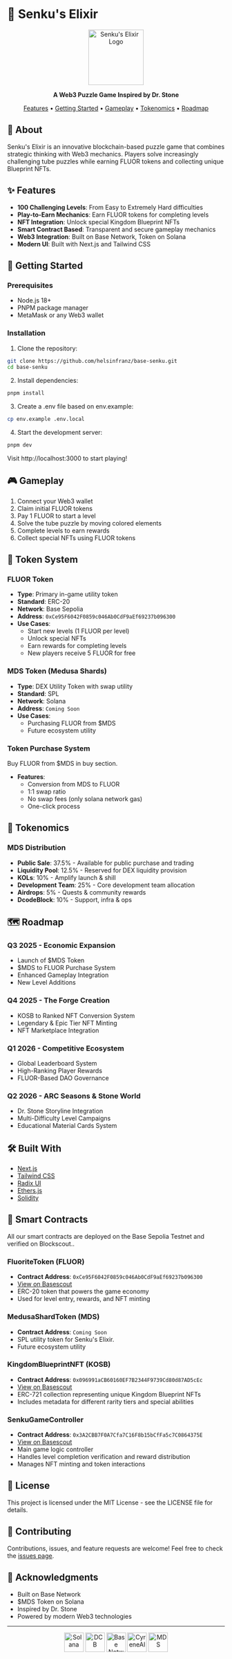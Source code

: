 # 🧪 Senku's Elixir

<div align="center">
  <a href="https://senkuselixir.xyz">
    <picture>
      <img alt="Senku's Elixir Logo" src="https://senkuselixir.xyz/android-chrome-512x512.png" height="128">
    </picture>
  </a>
  <br />
  <p><strong>A Web3 Puzzle Game Inspired by Dr. Stone</strong></p>
  <p>
    <a href="#features">Features</a> •
    <a href="#getting-started">Getting Started</a> •
    <a href="#gameplay">Gameplay</a> •
    <a href="#tokenomics">Tokenomics</a> •
    <a href="#roadmap">Roadmap</a>
  </p>
</div>

## 📖 About

Senku's Elixir is an innovative blockchain-based puzzle game that combines strategic thinking with Web3 mechanics. Players solve increasingly challenging tube puzzles while earning FLUOR tokens and collecting unique Blueprint NFTs.

## ✨ Features

- **100 Challenging Levels**: From Easy to Extremely Hard difficulties
- **Play-to-Earn Mechanics**: Earn FLUOR tokens for completing levels
- **NFT Integration**: Unlock special Kingdom Blueprint NFTs
- **Smart Contract Based**: Transparent and secure gameplay mechanics
- **Web3 Integration**: Built on Base Network, Token on Solana
- **Modern UI**: Built with Next.js and Tailwind CSS

## 🚀 Getting Started

### Prerequisites

- Node.js 18+
- PNPM package manager
- MetaMask or any Web3 wallet

### Installation

1. Clone the repository:

```bash
git clone https://github.com/helsinfranz/base-senku.git
cd base-senku
```

2. Install dependencies:

```bash
pnpm install
```

3. Create a .env file based on env.example:

```bash
cp env.example .env.local
```

4. Start the development server:

```bash
pnpm dev
```

Visit http://localhost:3000 to start playing!

## 🎮 Gameplay

1. Connect your Web3 wallet
2. Claim initial FLUOR tokens
3. Pay 1 FLUOR to start a level
4. Solve the tube puzzle by moving colored elements
5. Complete levels to earn rewards
6. Collect special NFTs using FLUOR tokens

## 💎 Token System

### FLUOR Token

- **Type**: Primary in-game utility token
- **Standard**: ERC-20
- **Network**: Base Sepolia
- **Address**: `0xCe95F6042F0859c046Ab0CdF9aEf69237b096300`
- **Use Cases**:
  - Start new levels (1 FLUOR per level)
  - Unlock special NFTs
  - Earn rewards for completing levels
  - New players receive 5 FLUOR for free

### MDS Token (Medusa Shards)

- **Type**: DEX Utility Token with swap utility
- **Standard**: SPL
- **Network**: Solana
- **Address**: `Coming Soon`
- **Use Cases**:
  - Purchasing FLUOR from $MDS
  - Future ecosystem utility

### Token Purchase System

Buy FLUOR from $MDS in buy section.
- **Features**:
  - Conversion from MDS to FLUOR
  - 1:1 swap ratio
  - No swap fees (only solana network gas)
  - One-click process

## 💎 Tokenomics

### MDS Distribution

- **Public Sale**: 37.5% - Available for public purchase and trading
- **Liquidity Pool**: 12.5% - Reserved for DEX liquidity provision
- **KOLs**: 10% - Amplify launch & shill
- **Development Team**: 25% - Core development team allocation
- **Airdrops**: 5% - Quests & community rewards
- **DcodeBlock**: 10% - Support, infra & ops

## 🗺️ Roadmap

### Q3 2025 - Economic Expansion

- Launch of $MDS Token
- $MDS to FLUOR Purchase System
- Enhanced Gameplay Integration
- New Level Additions

### Q4 2025 - The Forge Creation

- KOSB to Ranked NFT Conversion System
- Legendary & Epic Tier NFT Minting
- NFT Marketplace Integration

### Q1 2026 - Competitive Ecosystem

- Global Leaderboard System
- High-Ranking Player Rewards
- FLUOR-Based DAO Governance

### Q2 2026 - ARC Seasons & Stone World

- Dr. Stone Storyline Integration
- Multi-Difficulty Level Campaigns
- Educational Material Cards System

## 🛠 Built With

- [Next.js](https://nextjs.org/)
- [Tailwind CSS](https://tailwindcss.com/)
- [Radix UI](https://www.radix-ui.com/)
- [Ethers.js](https://docs.ethers.org/v6/)
- [Solidity](https://soliditylang.org/)

## 📝 Smart Contracts

All our smart contracts are deployed on the Base Sepolia Testnet and verified on Blockscout..

### FluoriteToken (FLUOR)

- **Contract Address**: `0xCe95F6042F0859c046Ab0CdF9aEf69237b096300`
- [View on Basescout](https://base-sepolia.blockscout.com/address/0xCe95F6042F0859c046Ab0CdF9aEf69237b096300)
- ERC-20 token that powers the game economy
- Used for level entry, rewards, and NFT minting

### MedusaShardToken (MDS)

- **Contract Address**: `Coming Soon`
- SPL utility token for Senku's Elixir.
- Future ecosystem utility

### KingdomBlueprintNFT (KOSB)

- **Contract Address**: `0x096991aCB60160EF7B2344F9739Cd80d87AD5cEc`
- [View on Basescout](https://base-sepolia.blockscout.com/address/0x096991aCB60160EF7B2344F9739Cd80d87AD5cEc)
- ERC-721 collection representing unique Kingdom Blueprint NFTs
- Includes metadata for different rarity tiers and special abilities

### SenkuGameController

- **Contract Address**: `0x3A2CBB7F0A7Cfa7C16F8b15bCfFa5c7C0864375E`
- [View on Basescout](https://base-sepolia.blockscout.com/address/0x3A2CBB7F0A7Cfa7C16F8b15bCfFa5c7C0864375E)
- Main game logic controller
- Handles level completion verification and reward distribution
- Manages NFT minting and token interactions

## 📄 License

This project is licensed under the MIT License - see the LICENSE file for details.

## 🤝 Contributing

Contributions, issues, and feature requests are welcome! Feel free to check the [issues page](https://github.com/helsinfranz/base-senku/issues).

## 💫 Acknowledgments

- Built on Base Network
- $MDS Token on Solana
- Inspired by Dr. Stone
- Powered by modern Web3 technologies

---

<div align="center">
  <img src="https://senkuselixir.xyz/brands/solana.png" alt="Solana" height="45"/>
  <img src="https://senkuselixir.xyz/brands/dcb.jpg" alt="DCB" height="45"/>
  <img src="https://senkuselixir.xyz/brands/base.png" alt="Base Network" height="45"/>
  <img src="https://senkuselixir.xyz/brands/cyreneai.png" alt="CyreneAI" height="45"/>
  <img src="https://senkuselixir.xyz/brands/mds.png" alt="MDS" height="45"/>
</div>
